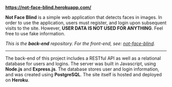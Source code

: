 **https://not-face-blind.herokuapp.com/**

**Not Face Blind** is a simple web application that detects faces in images. In order to use the application, users must register, and login upon subsequent visits to the site. However, **USER DATA IS NOT USED FOR ANYTHING**. Feel free to use fake information.

*This is the **back-end** repository. For the front-end, see: [not-face-blind](https://github.com/spencerericfong/not-face-blind).*

---

The back-end of this project includes a RESTful API as well as a relational database for users and logins. The server was built in Javascript, using **Node.js** and **Express.js**. The database stores user and login information, and was created using **PostgreSQL**. The site itself is hosted and deployed on **Heroku**.

